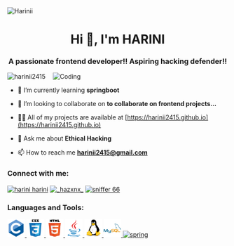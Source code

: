 <img  alt="Harinii" height ="350px" width="100%" src="./edit6.gif">
<h1 align="center">Hi 👋, I'm HARINI</h1>
<h3 align="center">A passionate frontend developer!! Aspiring hacking defender!!</h3>
<img align="right" alt="Coding" width="400" 
src="https://media.tenor.com/rePDfDWO3XoAAAAd/hacking.gif">


<p align="left"> <img src="https://komarev.com/ghpvc/?username=harinii2415&label=Profile%20views&color=0e75b6&style=flat" alt="harinii2415" /> </p>

- 🌱 I’m currently learning **springboot**

- 👯 I’m looking to collaborate on **to collaborate on frontend projects...**

- 👨‍💻 All of my projects are available at [https://harinii2415.github.io](https://harinii2415.github.io)

- 💬 Ask me about **Ethical Hacking**

- 📫 How to reach me **harinii2415@gmail.com**

<h3 align="left">Connect with me:</h3>
<p align="left">
<a href="https://linkedin.com/in/harini harini" target="blank"><img align="center" src="https://raw.githubusercontent.com/rahuldkjain/github-profile-readme-generator/master/src/images/icons/Social/linked-in-alt.svg" alt="harini harini" height="30" width="40" /></a>
<a href="https://instagram.com/_hazxnx_" target="blank"><img align="center" src="https://raw.githubusercontent.com/rahuldkjain/github-profile-readme-generator/master/src/images/icons/Social/instagram.svg" alt="_hazxnx_" height="30" width="40" /></a>
<a href="https://www.hackerrank.com/sniffer 66" target="blank"><img align="center" src="https://raw.githubusercontent.com/rahuldkjain/github-profile-readme-generator/master/src/images/icons/Social/hackerrank.svg" alt="sniffer 66" height="30" width="40" /></a>
</p>

<h3 align="left">Languages and Tools:</h3>
<p align="left"> <a href="https://www.cprogramming.com/" target="_blank" rel="noreferrer"> <img src="https://raw.githubusercontent.com/devicons/devicon/master/icons/c/c-original.svg" alt="c" width="40" height="40"/> </a> <a href="https://www.w3schools.com/css/" target="_blank" rel="noreferrer"> <img src="https://raw.githubusercontent.com/devicons/devicon/master/icons/css3/css3-original-wordmark.svg" alt="css3" width="40" height="40"/> </a> <a href="https://www.w3.org/html/" target="_blank" rel="noreferrer"> <img src="https://raw.githubusercontent.com/devicons/devicon/master/icons/html5/html5-original-wordmark.svg" alt="html5" width="40" height="40"/> </a> <a href="https://www.java.com" target="_blank" rel="noreferrer"> <img src="https://raw.githubusercontent.com/devicons/devicon/master/icons/java/java-original.svg" alt="java" width="40" height="40"/> </a> <a href="https://www.linux.org/" target="_blank" rel="noreferrer"> <img src="https://raw.githubusercontent.com/devicons/devicon/master/icons/linux/linux-original.svg" alt="linux" width="40" height="40"/> </a> <a href="https://www.mysql.com/" target="_blank" rel="noreferrer"> <img src="https://raw.githubusercontent.com/devicons/devicon/master/icons/mysql/mysql-original-wordmark.svg" alt="mysql" width="40" height="40"/> </a> <a href="https://spring.io/" target="_blank" rel="noreferrer"> <img src="https://www.vectorlogo.zone/logos/springio/springio-icon.svg" alt="spring" width="40" height="40"/> </a> </p>

